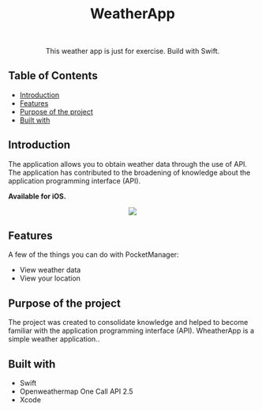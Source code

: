 <h1 align="center"> WeatherApp </h1> <br>
<p align="center">
 

<p align="center">
  This weather app is just for exercise. Build with Swift.
</p>

## Table of Contents

- [Introduction](#introduction)
- [Features](#features)
- [Purpose of the project](#purpose-of-the-project)
- [Built with](#built-with)

## Introduction

The application allows you to obtain weather data through the use of API. The application has contributed to the broadening of knowledge about the application programming interface (API).

**Available for iOS.**

<p align="center">
  <img src = "https://user-images.githubusercontent.com/92322181/195436830-76166795-25e7-4e96-aa0a-a025e95e69a9.png" >
</p>

## Features

A few of the things you can do with PocketManager:

* View weather data
* View your location

## Purpose of the project

The project was created to consolidate knowledge and helped to become familiar with the application programming interface (API). WheatherApp is a simple weather application..

## Built with

* Swift
* Openweathermap One Call API 2.5
* Xcode